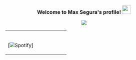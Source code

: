 <h3 align="center">
  Welcome to Max Segura's profile!
  <img src="https://media.giphy.com/media/hvRJCLFzcasrR4ia7z/giphy.gif" width="28">
</h3>

<!-- Typing SVG by DenverCoder1 - https://github.com/DenverCoder1/readme-typing-svg -->
<p align="center">
  <a href="https://github.com/DenverCoder1/readme-typing-svg"><img src="https://readme-typing-svg.herokuapp.com/?lines=ASIX/DAM%20Student%20;Institut%20de%20l'Ebre,%20Tortosa;20%20years%20old&font=Fira%20Code&center=true&width=440&height=45&color=f75c7e&vCenter=true&size=22"></a>
</p>

<table width="100%"> 
  <tr>
  <td width="50%">

&nbsp; <br> [![Spotify](https://novatorem.vercel.app/api/spotify?background_color=0d1117&border_color=ffffff)]

  </td>
  <td width="50%">



    
